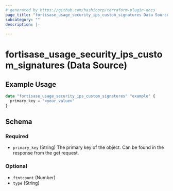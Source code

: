 ```yaml
---
# generated by https://github.com/hashicorp/terraform-plugin-docs
page_title: "fortisase_usage_security_ips_custom_signatures Data Source - fortisase"
subcategory: ""
description: |-
  
---
```


# fortisase_usage_security_ips_custom_signatures (Data Source)



## Example Usage

```terraform
data "fortisase_usage_security_ips_custom_signatures" "example" {
  primary_key = "<your_value>"
}
```

<!-- schema generated by tfplugindocs -->
## Schema

### Required

- `primary_key` (String) The primary key of the object. Can be found in the response from the get request.

### Optional

- `ftntcount` (Number)
- `type` (String)
